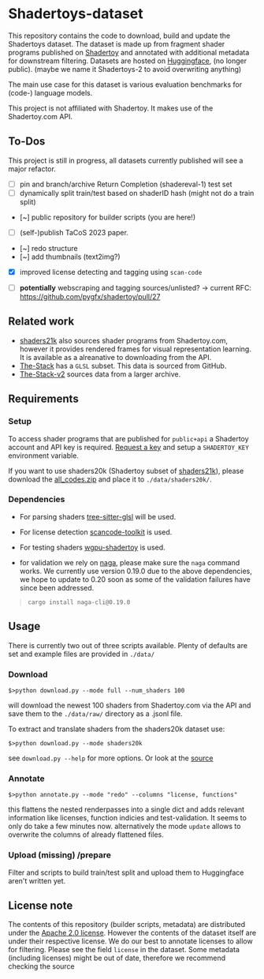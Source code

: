 # Shadertoys-dataset

This repository contains the code to download, build and update the Shadertoys dataset.
The dataset is made up from fragment shader programs published on [Shadertoy](https://www.shadertoy.com/) and annotated with additional metadata for downstream filtering.
Datasets are hosted on [Huggingface](https://huggingface.co/datasets/Vipitis/Shadertoys), (no longer public). (maybe we name it Shadertoys-2 to avoid overwriting anything)

The main use case for this dataset is various evaluation benchmarks for (code-) language models.

This project is not affiliated with Shadertoy. It makes use of the Shadertoy.com API.

## To-Dos
This project is still in progress, all datasets currently published will see a major refactor.
- [ ] pin and branch/archive Return Completion (shadereval-1) test set
- [ ] dynamically split train/test based on shaderID hash (might not do a train split)
- [~] public repository for builder scripts (you are here!)
- [ ] (self-)publish TaCoS 2023 paper. 
- [~] redo structure
- [~] add thumbnails (text2img?)
- [x] improved license detecting and tagging using `scan-code` 
- [ ] **potentially** webscraping and tagging sources/unlisted? -> current RFC: https://github.com/pygfx/shadertoy/pull/27


## Related work
* [shaders21k](https://mbaradad.github.io/shaders21k/) also sources shader programs from Shadertoy.com, however it provides rendered frames for visual representation learning. It is available as a alreanative to downloading from the API.
* [The-Stack](https://huggingface.co/datasets/bigcode/the-stack) has a `GLSL` subset. This data is sourced from GitHub.
* [The-Stack-v2](https://huggingface.co/datasets/bigcode/the-stack-v2) sources data from a larger archive. 

## Requirements
### Setup

To access shader programs that are published for `public+api` a Shadertoy account and API key is required. [Request a key](https://www.shadertoy.com/howto#q2) and setup a `SHADERTOY_KEY` environment variable.

If you want to use shaders20k (Shadertoy subset of [shaders21k](https://mbaradad.github.io/shaders21k/)), please download the [all_codes.zip](http://data.csail.mit.edu/synthetic_training/shaders21k/all_codes.zip) and place it to `./data/shaders20k/`.

### Dependencies

* For parsing shaders [tree-sitter-glsl](https://github.com/tree-sitter-grammars/tree-sitter-glsl) will be used.

* For license detection [scancode-toolkit](https://github.com/nexB/scancode-toolkit) is used.

* For testing shaders [wgpu-shadertoy](https://github.com/pygfx/shadertoy) is used.

* for validation we rely on [naga](https://crates.io/crates/naga-cli), please make sure the `naga` command works. We currently use version 0.19.0 due to the above dependencies, we hope to update to 0.20 soon as some of the validation failures have since been addressed.
> `cargo install naga-cli@0.19.0`


## Usage

There is currently two out of three scripts available. Plenty of defaults are set and example files are provided in `./data/`

### Download
```shell
$>python download.py --mode full --num_shaders 100
```
will download the newest 100 shaders from Shadertoy.com via the API and save them to the `./data/raw/` directory as a .jsonl file.

To extract and translate shaders from the shaders20k dataset use:
```shell
$>python download.py --mode shaders20k
```

see `download.py --help` for more options. Or look at the [source](./download.py)

### Annotate
```shell
$>python annotate.py --mode "redo" --columns "license, functions"
```
this flattens the nested renderpasses into a single dict and adds relevant information like licenses, function indicies and test-validation. It seems to only do take a few minutes now.
alternatively the mode `update` allows to overwrite the columns of already flattened files.

### Upload (missing) /prepare
Filter and 
scripts to build train/test split and upload them to Huggingface aren't written yet.


## License note
The contents of this repository (builder scripts, metadata) are distributed under the [Apache 2.0 license](./LICENSE). However the contents of the dataset itself are under their respective license. We do our best to annotate licenses to allow for filtering. Please see the field `license` in the dataset. Some metadata (including licenses) might be out of date, therefore we recommend checking the source